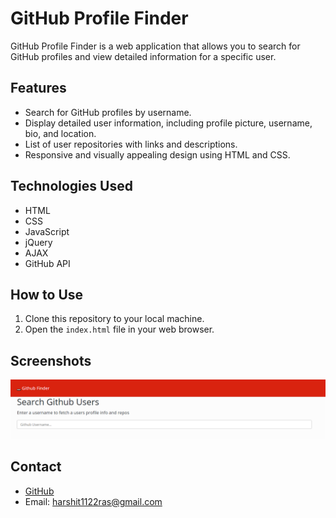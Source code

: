 # GitHub Profile Finder

GitHub Profile Finder is a web application that allows you to search for GitHub profiles and view detailed information for a specific user.

## Features

- Search for GitHub profiles by username.
- Display detailed user information, including profile picture, username, bio, and location.
- List of user repositories with links and descriptions.
- Responsive and visually appealing design using HTML and CSS.

## Technologies Used

- HTML
- CSS
- JavaScript
- jQuery
- AJAX
- GitHub API

## How to Use

1. Clone this repository to your local machine.
2. Open the `index.html` file in your web browser.

## Screenshots

![GitHub Profile Finder Screenshot](screenshot.png)


## Contact

- [GitHub](https://github.com/codeRastogi)
- Email: harshit1122ras@gmail.com

